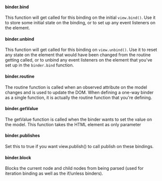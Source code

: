 #### binder.bind

This function will get called for this binding on the initial `view.bind()`. Use it to store some initial state on the binding, or to set up any event listeners on the element.

#### binder.unbind

This function will get called for this binding on `view.unbind()`. Use it to reset any state on the element that would have been changed from the routine getting called, or to unbind any event listeners on the element that you've set up in the `binder.bind` function.

#### binder.routine

The routine function is called when an observed attribute on the model changes and is used to update the DOM. When defining a one-way binder as a single function, it is actually the routine function that you're defining.

#### binder.getValue
The getValue function is called when the binder wants to set the value on the model. This function takes the HTML element as only parameter

#### binder.publishes

Set this to true if you want view.publish() to call publish on these bindings.

#### binder.block

Blocks the current node and child nodes from being parsed (used for iteration binding as well as the if/unless binders).
